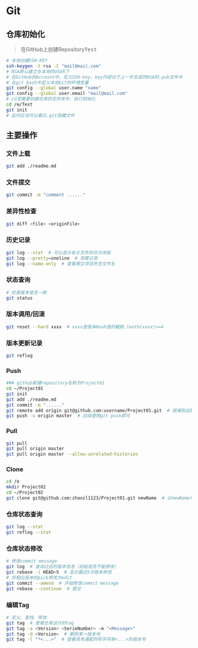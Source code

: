 # Git

## 仓库初始化
> 在GitHub上创建Repository<kbd>Test</kbd>

````bash
# 本地创建SSH-KEY
ssh-keygen -t rsa -C "mail@mail.com"
# RSA默认建立在本地的USER下
# 在GitHub的Account中，定义SSH-key，key内容位于上一步生成的RSA的.pub文件中
# 在git bash中定义本地Git的环境变量
git config --global user.name "name"
git config --global user.email "mail@mail.com"
# cd至需要创建仓库的文件夹中，执行初始化
cd /e/Test
git init
# 此时应当可以看见.git隐藏文件
`````

## 主要操作

### 文件上载
```bash
git add ./readme.md
```

### 文件提交
```bash
git commit -m "comment ......"
```

### 差异性检查
```bash
git diff <file> <originFile>
```

### 历史记录
```bash
git log --stat  # 可以显示有关文件的历次改版
git log --pretty=oneline  # 简要记录
git log --name-only  # 查看移交项目所含文件名
```

### 状态查询
```bash
# 检查版本是否一致
git status
```

### 版本调用/回滚
```bash
git reset --hard xxxx  # xxxx是版本Hash值的截断,lenth(xxxx)>=4
```

### 版本更新记录
```bash
git reflog
```

### Push
```bash
### github新建repository名称为Project01
cd ~/Project01
git init
git add ./readme.md
git commit -m "......"
git remote add origin git@github.com:username/Project01.git  # 链接到远程的网络项目
git push -u origin master  # 后续使用git push即可
```

### Pull
```bash
git pull
git pull origin master
git pull origin master --allow-unrelated-histories
```

### Clone
```bash
cd /e
mkdir Project02
cd ~/Project02
git clone git@github.com:zhaozl1123/Project01.git newName  # 以newName作为新项目名称从网络克隆项目
```

### 仓库状态查询
```bash
git log --stat
git reflog --stat
```

### 仓库状态修改
```bash
# 修改commit message
git log  # 查询过去的版本信息（初始信息不能修改）
git rebase -i HEAD~5  # 显示最近5次版本修改
# 将相应版本的pick修改为edit
git commit --amend  # 开始修改commit message
git rebase --continue  # 提交
```

### 编辑Tag
```bash
# 定义、查找、修改
git tag  # 查看仓库设计的tag
git tag -a <Version> <SerieNumber> -m "<Message>"
git tag -d <Version>  # 删除某一版本号
git tag -l "*<...>"  # 查看具有通配符和字符串<...>的版本号
```